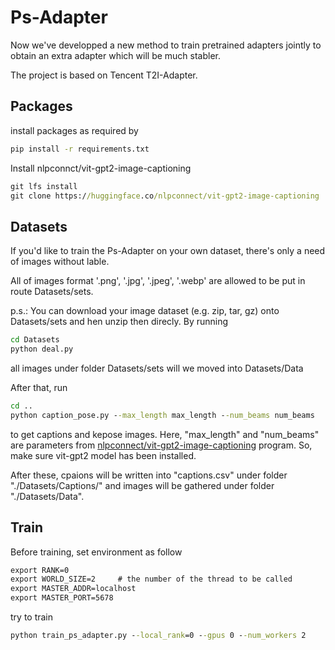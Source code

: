# Ps-Adapter

Now we've developped a new method to train pretrained adapters jointly to obtain an extra adapter which will be much stabler.

The project is based on Tencent T2I-Adapter.

## Packages

install packages as required by
```bat
pip install -r requirements.txt
```
Install nlpconnct/vit-gpt2-image-captioning
```bat
git lfs install
git clone https://huggingface.co/nlpconnect/vit-gpt2-image-captioning
```

## Datasets
If you'd like to train the Ps-Adapter on your own dataset, there's only a need of images without lable.

All of images format '.png', '.jpg', '.jpeg', '.webp' are allowed to be put in route Datasets/sets.

p.s.: You can download your image dataset (e.g. zip, tar, gz) onto Datasets/sets and hen unzip then direcly. By running
```bat
cd Datasets
python deal.py
```
all images under folder Datasets/sets will we moved into Datasets/Data

After that, run
```bat
cd ..
python caption_pose.py --max_length max_length --num_beams num_beams
```
to get captions and kepose images. Here, "max_length" and "num_beams" are parameters from [nlpconnect/vit-gpt2-image-captioning](https://huggingface.co/nlpconnect/vit-gpt2-image-captioning) program. So, make sure vit-gpt2 model has been installed.


After these, cpaions will be written into "captions.csv" under folder "./Datasets/Captions/" and images will be gathered under folder "./Datasets/Data". 

## Train

Before training, set environment as follow
```bat
export RANK=0
export WORLD_SIZE=2     # the number of the thread to be called
export MASTER_ADDR=localhost
export MASTER_PORT=5678
```

try to train
```bat
python train_ps_adapter.py --local_rank=0 --gpus 0 --num_workers 2      # with single gpu
```



